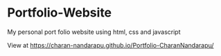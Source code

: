 # Portfolio-Website
My personal port folio website using html, css and javascript

View at https://charan-nandarapu.github.io/Portfolio-CharanNandarapu/

